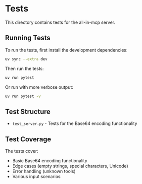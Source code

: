 # Tests

This directory contains tests for the all-in-mcp server.

## Running Tests

To run the tests, first install the development dependencies:

```bash
uv sync --extra dev
```

Then run the tests:

```bash
uv run pytest
```

Or run with more verbose output:

```bash
uv run pytest -v
```

## Test Structure

- `test_server.py` - Tests for the Base64 encoding functionality

## Test Coverage

The tests cover:
- Basic Base64 encoding functionality
- Edge cases (empty strings, special characters, Unicode)
- Error handling (unknown tools)
- Various input scenarios
